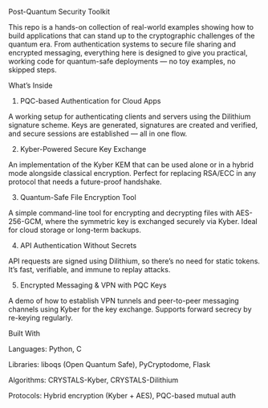 Post-Quantum Security Toolkit

This repo is a hands-on collection of real-world examples showing how to build applications that can stand up to the cryptographic challenges of the quantum era.
From authentication systems to secure file sharing and encrypted messaging, everything here is designed to give you practical, working code for quantum-safe deployments — no toy examples, no skipped steps.

What’s Inside
1. PQC-based Authentication for Cloud Apps

A working setup for authenticating clients and servers using the Dilithium signature scheme.
Keys are generated, signatures are created and verified, and secure sessions are established — all in one flow.

2. Kyber-Powered Secure Key Exchange

An implementation of the Kyber KEM that can be used alone or in a hybrid mode alongside classical encryption.
Perfect for replacing RSA/ECC in any protocol that needs a future-proof handshake.

3. Quantum-Safe File Encryption Tool

A simple command-line tool for encrypting and decrypting files with AES-256-GCM, where the symmetric key is exchanged securely via Kyber.
Ideal for cloud storage or long-term backups.

4. API Authentication Without Secrets

API requests are signed using Dilithium, so there’s no need for static tokens.
It’s fast, verifiable, and immune to replay attacks.

5. Encrypted Messaging & VPN with PQC Keys

A demo of how to establish VPN tunnels and peer-to-peer messaging channels using Kyber for the key exchange.
Supports forward secrecy by re-keying regularly.

Built With

Languages: Python, C

Libraries: liboqs (Open Quantum Safe), PyCryptodome, Flask

Algorithms: CRYSTALS-Kyber, CRYSTALS-Dilithium

Protocols: Hybrid encryption (Kyber + AES), PQC-based mutual auth
